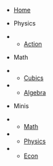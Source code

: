 - [Home](/)

- Physics
- - [Action](/phy/action.md)

- Math
- - [Cubics](/math/cubic.md)
- - [Algebra](/math/algebras.md)

- Minis
- - [Math](/mini/math.md)
- - [Physics](/mini/phy.md)
- - [Econ](/mini/econ.md)